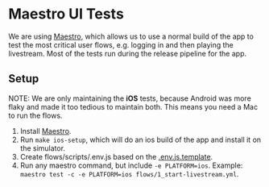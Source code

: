 # Maestro UI Tests

We are using [Maestro](https://maestro.mobile.dev/), which allows us to use a normal build of the app to test the most critical user flows, e.g. logging in and then playing the livestream.
Most of the tests run during the release pipeline for the app.

## Setup

NOTE: We are only maintaining the **iOS** tests, because Android was more flaky and made it too tedious to maintain both.
This means you need a Mac to run the flows.

1. Install [Maestro](https://maestro.mobile.dev/getting-started/installing-maestro/).
2. Run `make ios-setup`, which will do an ios build of the app and install it on the simulator.
3. Create flows/scripts/.env.js based on the [.env.js.template](flows/scripts/.env.js.template).
4. Run any maestro command, but include `-e PLATFORM=ios`. Example: `maestro test -c -e PLATFORM=ios flows/1_start-livestream.yml`.
